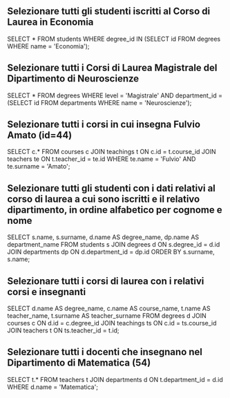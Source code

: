 ## Selezionare tutti gli studenti iscritti al Corso di Laurea in Economia

SELECT \*
FROM students
WHERE degree_id IN (SELECT id FROM degrees WHERE name = 'Economia');

## Selezionare tutti i Corsi di Laurea Magistrale del Dipartimento di Neuroscienze

SELECT \*
FROM degrees
WHERE level = 'Magistrale' AND department_id = (SELECT id FROM departments WHERE name = 'Neuroscienze');

## Selezionare tutti i corsi in cui insegna Fulvio Amato (id=44)

SELECT c.\*
FROM courses c
JOIN teachings t ON c.id = t.course_id
JOIN teachers te ON t.teacher_id = te.id
WHERE te.name = 'Fulvio' AND te.surname = 'Amato';

## Selezionare tutti gli studenti con i dati relativi al corso di laurea a cui sono iscritti e il relativo dipartimento, in ordine alfabetico per cognome e nome

SELECT s.name, s.surname, d.name AS degree_name, dp.name AS department_name
FROM students s
JOIN degrees d ON s.degree_id = d.id
JOIN departments dp ON d.department_id = dp.id
ORDER BY s.surname, s.name;

## Selezionare tutti i corsi di laurea con i relativi corsi e insegnanti

SELECT d.name AS degree_name, c.name AS course_name, t.name AS teacher_name, t.surname AS teacher_surname
FROM degrees d
JOIN courses c ON d.id = c.degree_id
JOIN teachings ts ON c.id = ts.course_id
JOIN teachers t ON ts.teacher_id = t.id;

## Selezionare tutti i docenti che insegnano nel Dipartimento di Matematica (54)

SELECT t.\*
FROM teachers t
JOIN departments d ON t.department_id = d.id
WHERE d.name = 'Matematica';
